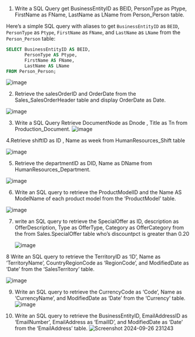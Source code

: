 1. Write a SQL Query get BusinessEntityID as BEID, PersonType as Ptype, FirstName as FName, LastName as LName from Person_Person table.

Here’s a simple SQL query with aliases to get `BusinessEntityID` as `BEID`, `PersonType` as `Ptype`, `FirstName` as `FName`, and `LastName` as `LName` from the `Person_Person` table:

```sql
SELECT BusinessEntityID AS BEID, 
       PersonType AS Ptype, 
       FirstName AS FName, 
       LastName AS LName
FROM Person_Person;
```

![image](https://github.com/user-attachments/assets/67ec3bc8-e7dd-442c-a2ff-cb6d932c8b50)

2. Retrieve the salesOrderID and OrderDate from the Sales_SalesOrderHeader table and display OrderDate as Date.

![image](https://github.com/user-attachments/assets/3db13b11-81c5-4e13-8373-054798e37f59)


3. Write a SQL Query Retrieve DocumentNode as Dnode , Title as Tn from Production_Document.
![image](https://github.com/user-attachments/assets/d75caa98-d3a4-47cd-aa1d-f5649e3aefd1)

4.Retrieve shiftID as ID , Name as week from HumanResources_Shift table

![image](https://github.com/user-attachments/assets/a6f4ad1e-7836-4224-8a88-e489a6719dd4)

5. Retrieve the departmentID as DID, Name as DName from HumanResources_Department.

![image](https://github.com/user-attachments/assets/3ea7a7d1-de97-4bb1-a466-147ebe3ccd34)


6. Write an SQL query to retrieve the ProductModelID and the Name AS ModelName of each product model from the ‘ProductModel’ table.

![image](https://github.com/user-attachments/assets/3e32edb3-d38e-49bf-a3f4-ec374d0264bb)

7. write an SQL query to retrieve the SpecialOffer as ID, description as OfferDescription, Type as OfferType, Category as OfferCategory from the from Sales.SpecialOffer table who’s discountpct is greater than 0.20

   ![image](https://github.com/user-attachments/assets/ffc53bb2-ecb8-4670-9e9d-66d03bfba3f1)


8 Write an SQL query to retrieve the TerritoryID as ‘ID’, Name as ‘TerritoryName’, CountryRegionCode as ‘RegionCode’, and ModifiedDate as ‘Date’ from the ‘SalesTerritory’ table.

![image](https://github.com/user-attachments/assets/9b73e4e3-2ee5-47b8-aa69-6b6b548926db)


9. Write an SQL query to retrieve the CurrencyCode as ‘Code’, Name as ‘CurrencyName’, and ModifiedDate as ‘Date’ from the ‘Currency’ table.
![image](https://github.com/user-attachments/assets/094e4b76-be12-40c0-848a-fa1df896dc32)


10. Write an SQL query to retrieve the BusinessEntityID, EmailAddressID as ‘EmailNumber’, EmailAddress as ‘EmailID’, and ModifiedDate as ‘Date’ from the ‘EmailAddress’ table.
![Screenshot 2024-09-26 231243](https://github.com/user-attachments/assets/8ce6594c-3499-4ba2-8022-76337ead6367)


